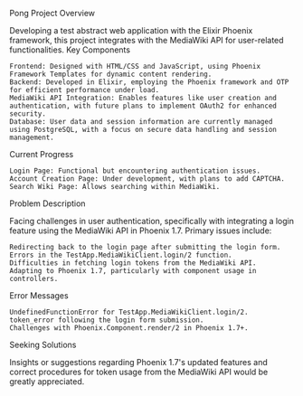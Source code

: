 Pong
Project Overview

Developing a test abstract web application with the Elixir Phoenix framework, this project integrates with the MediaWiki API for user-related functionalities.
Key Components

    Frontend: Designed with HTML/CSS and JavaScript, using Phoenix Framework Templates for dynamic content rendering.
    Backend: Developed in Elixir, employing the Phoenix framework and OTP for efficient performance under load.
    MediaWiki API Integration: Enables features like user creation and authentication, with future plans to implement OAuth2 for enhanced security.
    Database: User data and session information are currently managed using PostgreSQL, with a focus on secure data handling and session management.

Current Progress

    Login Page: Functional but encountering authentication issues.
    Account Creation Page: Under development, with plans to add CAPTCHA.
    Search Wiki Page: Allows searching within MediaWiki.

Problem Description

Facing challenges in user authentication, specifically with integrating a login feature using the MediaWiki API in Phoenix 1.7. Primary issues include:

    Redirecting back to the login page after submitting the login form.
    Errors in the TestApp.MediaWikiClient.login/2 function.
    Difficulties in fetching login tokens from the MediaWiki API.
    Adapting to Phoenix 1.7, particularly with component usage in controllers.

Error Messages

    UndefinedFunctionError for TestApp.MediaWikiClient.login/2.
    token_error following the login form submission.
    Challenges with Phoenix.Component.render/2 in Phoenix 1.7+.

Seeking Solutions

Insights or suggestions regarding Phoenix 1.7's updated features and correct procedures for token usage from the MediaWiki API would be greatly appreciated.

